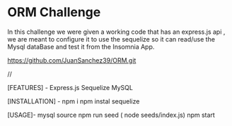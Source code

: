 # ORM Challenge

In this challenge we were given a working code that has an express.js api , we are meant to configure it to use the sequelize so it can read/use the Mysql dataBase and test it from the Insomnia App.



https://github.com/JuanSanchez39/ORM.git



//


[FEATURES] - 
Express.js
Sequelize
MySQL

[INSTALLATION] - 
npm i
npm instal sequelize

[USAGE]- 
mysql source
npm run seed ( node seeds/index.js)
npm start
